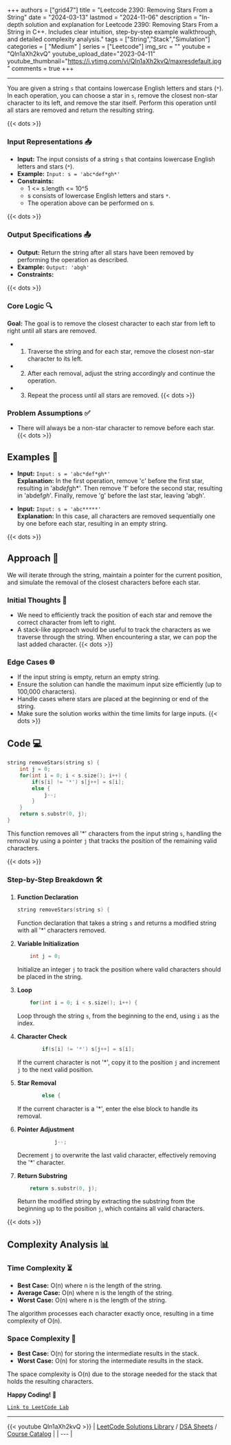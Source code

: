 
+++
authors = ["grid47"]
title = "Leetcode 2390: Removing Stars From a String"
date = "2024-03-13"
lastmod = "2024-11-06"
description = "In-depth solution and explanation for Leetcode 2390: Removing Stars From a String in C++. Includes clear intuition, step-by-step example walkthrough, and detailed complexity analysis."
tags = ["String","Stack","Simulation"]
categories = [
    "Medium"
]
series = ["Leetcode"]
img_src = ""
youtube = "Qln1aXh2kvQ"
youtube_upload_date="2023-04-11"
youtube_thumbnail="https://i.ytimg.com/vi/Qln1aXh2kvQ/maxresdefault.jpg"
comments = true
+++



---
You are given a string `s` that contains lowercase English letters and stars (`*`). In each operation, you can choose a star in `s`, remove the closest non-star character to its left, and remove the star itself. Perform this operation until all stars are removed and return the resulting string.
<!--more-->
{{< dots >}}
### Input Representations 📥
- **Input:** The input consists of a string `s` that contains lowercase English letters and stars (`*`).
- **Example:** `Input: s = 'abc*def*gh*'`
- **Constraints:**
	- 1 <= s.length <= 10^5
	- s consists of lowercase English letters and stars `*`.
	- The operation above can be performed on s.

{{< dots >}}
### Output Specifications 📤
- **Output:** Return the string after all stars have been removed by performing the operation as described.
- **Example:** `Output: 'abgh'`
- **Constraints:**

{{< dots >}}
### Core Logic 🔍
**Goal:** The goal is to remove the closest character to each star from left to right until all stars are removed.

- 1. Traverse the string and for each star, remove the closest non-star character to its left.
- 2. After each removal, adjust the string accordingly and continue the operation.
- 3. Repeat the process until all stars are removed.
{{< dots >}}
### Problem Assumptions ✅
- There will always be a non-star character to remove before each star.
{{< dots >}}
## Examples 🧩
- **Input:** `Input: s = 'abc*def*gh*'`  \
  **Explanation:** In the first operation, remove 'c' before the first star, resulting in 'ab*def*gh*'. Then remove 'f' before the second star, resulting in 'abdef*gh*'. Finally, remove 'g' before the last star, leaving 'abgh'.

- **Input:** `Input: s = 'abc*****'`  \
  **Explanation:** In this case, all characters are removed sequentially one by one before each star, resulting in an empty string.

{{< dots >}}
## Approach 🚀
We will iterate through the string, maintain a pointer for the current position, and simulate the removal of the closest characters before each star.

### Initial Thoughts 💭
- We need to efficiently track the position of each star and remove the correct character from left to right.
- A stack-like approach would be useful to track the characters as we traverse through the string. When encountering a star, we can pop the last added character.
{{< dots >}}
### Edge Cases 🌐
- If the input string is empty, return an empty string.
- Ensure the solution can handle the maximum input size efficiently (up to 100,000 characters).
- Handle cases where stars are placed at the beginning or end of the string.
- Make sure the solution works within the time limits for large inputs.
{{< dots >}}
## Code 💻
```cpp
string removeStars(string s) {
    int j = 0;
    for(int i = 0; i < s.size(); i++) {
        if(s[i] != '*') s[j++] = s[i];
        else {
            j--;
        }
    }
    return s.substr(0, j);
}
```

This function removes all '*' characters from the input string `s`, handling the removal by using a pointer `j` that tracks the position of the remaining valid characters.

{{< dots >}}
### Step-by-Step Breakdown 🛠️
1. **Function Declaration**
	```cpp
	string removeStars(string s) {
	```
	Function declaration that takes a string `s` and returns a modified string with all '*' characters removed.

2. **Variable Initialization**
	```cpp
	    int j = 0;
	```
	Initialize an integer `j` to track the position where valid characters should be placed in the string.

3. **Loop**
	```cpp
	    for(int i = 0; i < s.size(); i++) {
	```
	Loop through the string `s`, from the beginning to the end, using `i` as the index.

4. **Character Check**
	```cpp
	        if(s[i] != '*') s[j++] = s[i];
	```
	If the current character is not '*', copy it to the position `j` and increment `j` to the next valid position.

5. **Star Removal**
	```cpp
	        else {
	```
	If the current character is a '*', enter the else block to handle its removal.

6. **Pointer Adjustment**
	```cpp
	            j--;
	```
	Decrement `j` to overwrite the last valid character, effectively removing the '*' character.

7. **Return Substring**
	```cpp
	    return s.substr(0, j);
	```
	Return the modified string by extracting the substring from the beginning up to the position `j`, which contains all valid characters.

{{< dots >}}
## Complexity Analysis 📊
### Time Complexity ⏳
- **Best Case:** O(n) where n is the length of the string.
- **Average Case:** O(n) where n is the length of the string.
- **Worst Case:** O(n) where n is the length of the string.

The algorithm processes each character exactly once, resulting in a time complexity of O(n).

### Space Complexity 💾
- **Best Case:** O(n) for storing the intermediate results in the stack.
- **Worst Case:** O(n) for storing the intermediate results in the stack.

The space complexity is O(n) due to the storage needed for the stack that holds the resulting characters.

**Happy Coding! 🎉**


[`Link to LeetCode Lab`](https://leetcode.com/problems/removing-stars-from-a-string/description/)

---
{{< youtube Qln1aXh2kvQ >}}
| [LeetCode Solutions Library](https://grid47.xyz/leetcode/) / [DSA Sheets](https://grid47.xyz/sheets/) / [Course Catalog](https://grid47.xyz/courses/) |
| --- |
